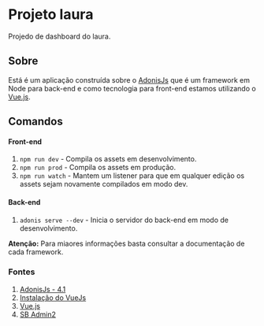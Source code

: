 # Projeto laura
Projedo de dashboard do laura.

## Sobre
Está é um aplicação construída sobre o [AdonisJs](https://adonisjs.com/docs/4.1/installation)
que é um framework em Node para back-end e como tecnologia para front-end estamos utilizando 
o [Vue.js](https://vuejs.org/).

## Comandos

#### Front-end
1. `npm run dev` - Compila os assets em desenvolvimento.
2. `npm run prod` - Compila os assets em produção.
3. `npm run watch` - Mantem um listener para que em qualquer edição os assets sejam novamente compilados em modo dev.

#### Back-end
1. `adonis serve --dev` - Inicia o servidor do back-end em modo de desenvolvimento.


**Atenção:** Para miaores informações basta consultar a documentação de cada framework.

### Fontes
1. [AdonisJs - 4.1](https://adonisjs.com/docs/4.1/installation)
2. [Instalação do VueJs](https://dev.to/michi/build-fullstack-javascript-apps-with-adonis-and-vue-3edc)
3. [Vue.js](https://vuejs.org/)
4. [SB Admin2](https://startbootstrap.com/themes/sb-admin-2/)